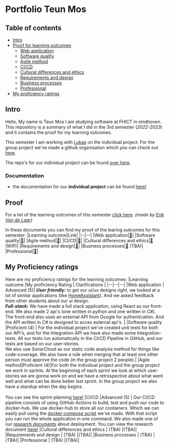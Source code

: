 
# Portfolio Teun Mos

## Table of contents
- [Intro](#intro)
- [Proof for learning outcomes](#proof)
  - [Web application](https://github.com/TeunMos/S3-DB04-Portfolio/blob/main/Proof/Web-application.md)
  - [Software quality](https://github.com/TeunMos/S3-DB04-Portfolio/blob/main/Proof/Software-quality.md)
  - [Agile method](https://github.com/TeunMos/S3-DB04-Portfolio/blob/main/Proof/Agile-method.md)
  - [CI/CD](https://github.com/TeunMos/S3-DB04-Portfolio/blob/main/Proof/CI-CD.md)
  - [Cultural differences and ethics](https://github.com/TeunMos/S3-DB04-Portfolio/blob/main/Proof/Cultural-differences-and-ethics.md)
  - [Requirements and design](https://github.com/TeunMos/S3-DB04-Portfolio/blob/main/Proof/Requirements-and-design.md)
  - [Business processes](https://github.com/TeunMos/S3-DB04-Portfolio/blob/main/Proof/Business-processes.md)
  - [Professional](https://github.com/TeunMos/S3-DB04-Portfolio/blob/main/Proof/Professional.md)
- [My proficiency ratings](#my-proficiency-ratings)

## Intro
Hello, My name is Teun Mos I am studying software at FHICT in eindhoven. This repository is a summary of what I did in the 3rd semester (*2022-2023*) and it contains the proof for my learning outcomes.

This semester I am working with [Lukas](https://github.com/LukasJansen100) on the individual project. For the group project we've made a github organisation which you can check out [here](https://github.com/Modus-1).

The repo's for our individual project can be found [over here](https://github.com/IPS3-DB04-Teun-Mos-Lukas-Jansen).

### Documentation
- the documentation for our **individual project** can be found [here!](https://github.com/IPS3-DB04-Teun-Mos-Lukas-Jansen/Documentation)

## Proof
For a list of the learning outcomes of this semester [click here](https://github.com/tick-github/tick-documentation/blob/main/dict/learning-outcomes.md). *(made by [Erik Van de Laar](https://github.com/code-syl))*

In these documents you can find my proof of the learing outcomes for this semester:
|Learning outcome|Link|
|--|--|
|Web application|[🔗](https://github.com/TeunMos/S3-DB04-Portfolio/blob/main/Proof/Web-application.md)|
|Software quality|[🔗](https://github.com/TeunMos/S3-DB04-Portfolio/blob/main/Proof/Software-quality.md)|
|Agile method|[🔗](https://github.com/TeunMos/S3-DB04-Portfolio/blob/main/Proof/Agile-method.md)|
|CI/CD|[🔗](https://github.com/TeunMos/S3-DB04-Portfolio/blob/main/Proof/CI-CD.md)|
|Cultural differences and ethics|[🔗](https://github.com/TeunMos/S3-DB04-Portfolio/blob/main/Proof/Cultural-differences-and-ethics.md) (WIP)|
|Requirements and design|[🔗](https://github.com/TeunMos/S3-DB04-Portfolio/blob/main/Proof/Requirements-and-design.md)|
|Business processes|[🔗](https://github.com/TeunMos/S3-DB04-Portfolio/blob/main/Proof/Business-processes.md) (TBA)|
|Professional|[🔗](https://github.com/TeunMos/S3-DB04-Portfolio/blob/main/Proof/Professional.md)|



## My Proficiency ratings
Here are my proficiency ratings for the learning outcomes:
|Learning outcome |My proficiency Rating | Clarifications | 
|--|--|--|
|Web application | Advanced (5)| **_User friendly:_** to get our ui/ux designs right, we looked at a lot of similar applications (like [HomeAssistant](https://www.home-assistant.io/)).  And we asked feedback from other students about our ui design. <br /> **_Full-stack_:** We have made a full stack application, using React as our front-end. We also made 2 api's (one written in python and one written in C#). The front-end also uses an external API from Google for authentication. And the API written in C# is designed to acces external api's. | 
|Software quality |Proficient (4) | For the individual project we've created unit tests for both our API's, and for the Integration-API we have also made some Integration-tests. All our tests run automatically in the CI/CD Pipeline in GitHub, and our tests are based on our user-stories. <br /> We also use SonarCloud as our static code analysis method for things like code-coverage. We also have a rule when merging that at least one other person must approve the code (in the group project 2 people).|
|Agile method|Proficient (4)|For both the individual project and the group project we work in sprints. At the beginning of each sprint we look at which user-stories we are gonna work on and we have a retrospective about what went well and what can be done better last sprint. In the group project we also have a standup when the day begins.<br/><br/> You can see the sprint-planning [here!](https://github.com/IPS3-DB04-Teun-Mos-Lukas-Jansen/Documentation/blob/main/sprint-planning.md) 
|CI/CD |Advanced (5) | Our CI/CD pipeline consists of using GitHub-Actions to build, test and push our code to docker-hub. We use docker-hub to store all our containers. Which we can easily pull using the [docker-compose script](https://github.com/IPS3-DB04-Teun-Mos-Lukas-Jansen#running-the-project) we've made. With that script you can run the whole application in one command. We also made one of our [research documents](https://github.com/IPS3-DB04-Teun-Mos-Lukas-Jansen/Documentation/blob/main/ResearchDocuments.md#how-do-we-use-oauth-20-in-our-dashboard-project) about deployment. You can view the research document [here!](https://docs.google.com/document/d/12H3scYrzKteGmO81OCrcXmpe4WQdXSHRZ8Nco2Ydc54/)
|Cultural differences and ethics | (TBA) |(TBA)|
|Requirements and design | (TBA) |(TBA)|
|Business processes | (TBA) |(TBA)|
|Professional | (TBA) |(TBA)|
